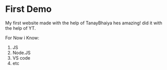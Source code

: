 # First Demo

My first website made with the help of TanayBhaiya hes amazing! 
did it with the help of YT.

For Now i Know:
1. JS
2. Node.JS
3. VS code
4. etc